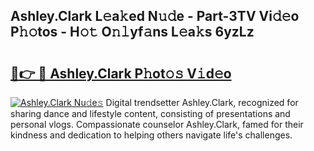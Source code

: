 ## Ashley.Clark L𝚎a𝚔ed N𝚞𝚍e - Part-3TV Vi𝚍𝚎o P𝚑𝚘tos - H𝚘𝚝 O𝚗𝚕yf𝚊ns L𝚎a𝚔s 6yzLz

# <h2><a href="http://kf7voyn.oniu.top/?m=Ashley.Clark">🔗👉 🔴 Ashley.Clark P𝚑ot𝚘𝚜 V𝚒d𝚎o</a></h2>

[![Ashley.Clark Nu𝚍e𝚜](https://i.imgur.com/0qMVB7G.gif)](http://kf7voyn.oniu.top/?m=Ashley.Clark)
Digital trendsetter Ashley.Clark, recognized for sharing dance and lifestyle content, consisting of presentations and personal vlogs. Compassionate counselor Ashley.Clark, famed for their kindness and dedication to helping others navigate life's challenges.  
